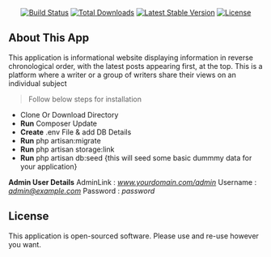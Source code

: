 <p align="center">
    <a href="https://travis-ci.org/laravel/framework"><img src="https://travis-ci.org/laravel/framework.svg" alt="Build Status"></a>
    <a href="https://packagist.org/packages/laravel/framework"><img src="https://poser.pugx.org/laravel/framework/d/total.svg" alt="Total Downloads"></a>
    <a href="https://packagist.org/packages/laravel/framework"><img src="https://poser.pugx.org/laravel/framework/v/stable.svg" alt="Latest Stable Version"></a>
    <a href="https://packagist.org/packages/laravel/framework"><img src="https://poser.pugx.org/laravel/framework/license.svg" alt="License"></a>
</p>

## About This App

This application is informational website displaying information in reverse chronological order, with the latest posts appearing first, at the top. This is a platform where a writer or a group of writers share their views on an individual subject

> Follow below steps for installation

- Clone Or Download Directory
- **Run** Composer Update
- **Create** .env File & add DB Details
- **Run** php artisan:migrate
- **Run** php artisan storage:link
- **Run** php artisan db:seed {this will seed some basic dummmy data for your application}

**Admin User Details**
AdminLink : *www.yourdomain.com/admin*
Username : *admin@example.com*
Password : *password*

## License

This application is open-sourced software. Please use and re-use however you want.